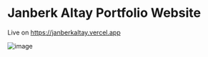 # Janberk Altay Portfolio Website

Live on https://janberkaltay.vercel.app

![image](https://github.com/janberkaltay/Janberk-Altay-Portfolio/assets/99503700/8e811caa-d3de-46a0-9efd-cb4e085166c3)
